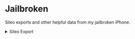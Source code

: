 # Jailbroken
Sileo exports and other helpful data from my jailbroken iPhone.

<details>
<summary>Sileo Export</summary>
Alderis Color Picker:(ws.hbang.alderis) 1.2.3
  AltList:(com.opa334.altlist) 1.0.10
April:(me.luki.april) 3.1
apt:(apt) 2.7.1
Atria:(me.lau.atria) 1.4.1
AudioSnapshotServer:(com.ryannair05.audiosnapshotserver) 2.3
AutoUnlockX:(com.spark.autounlockx) 1.1.0-rootless
Axon:(me.nepeta.axon) 1.4-2
base:(base) 1-6
bash:(bash) 5.2.15
ca-certificates:(ca-certificates) 20230909
Cephei Tweak Support:(ws.hbang.common) 2.0
chariz-keyring:(chariz-keyring) 2021.07.18
coreutils:(coreutils) 9.4
darwintools:(darwintools) 1.6
dash:(dash) 0.5.12
debianutils:(debianutils) 5.7-1
diffutils:(diffutils) 3.9
diskdev-cmds:(diskdev-cmds) 697
Dopamine BaseBin Link:(dopamine-basebin-link) 1.0.0
dpkg:(dpkg) 1.22.0
ElleKit:(ellekit) 1.1.2
essential:(essential) 0-5
file-cmds:(file-cmds) 400-1
Filza File Manager:(com.tigisoftware.filza) 4.0.1-3
findutils:(findutils) 4.9.0
Fiona:(com.yan.fiona) 1.0.3
Flora:(com.rosiepie.flora) 1.1.3
gawk:(gawk) 5.1.0-2
gettext-localizations:(gettext-localizations) 2020.10.07
gpgv:(gpgv) 2.4.3
grep:(grep) 3.11
gzip:(gzip) 1.13
havoc-keyring:(havoc-keyring) 2022.06.03
iCleaner Pro:(com.exile90.icleanerpro) 7.10.0
iSponsorBlock:(com.galacticdev.isponsorblock) 1.2.2
Laetus:(com.spark.laetus) 3.5.1-rootless
launchctl:(launchctl) 1:1.1.1
libapt-pkg6.0:(libapt-pkg6.0) 2.7.1
libassuan0:(libassuan0) 2.5.6
libbrotli1:(libbrotli1) 1.1.0
libcrypt2:(libcrypt2) 4.4.36
libdimentio0:(libdimentio0) 1:0~20230202.7ffffff
libedit0:(libedit0) 3.1-20230828
libffi8:(libffi8) 3.4.4
libgcrypt20:(libgcrypt20) 1.10.2
LibGcUniversal:(com.mrgcgamer.libgcuniversal) 1.6.4
libgmp10:(libgmp10) 6.3.0
libgnutls30:(libgnutls30) 3.8.1
libgpg-error0:(libgpg-error0) 1.47
libhogweed6:(libhogweed6) 3.9.1
libidn2-0:(libidn2-0) 2.3.4
libintl8:(libintl8) 0.22
libiosexec1:(libiosexec1) 1.3.1
libkrw Plug-in (Dopamine):(libkrw0-dopamine) 2.0.1
libkrw0:(libkrw0) 1.1.1
liblz4-1:(liblz4-1) 1.9.4
liblzma5:(liblzma5) 5.4.4
libmd0:(libmd0) 1.1.0
libmitsuhaforever:(com.ryannair05.libmitsuhaforever) 2.1
libmpfr6:(libmpfr6) 4.1.0
libncursesw6:(libncursesw6) 6.4
libnettle8:(libnettle8) 3.9.1
libnpth0:(libnpth0) 1.6-2
libp11-kit0:(libp11-kit0) 0.25.0
libpam-modules:(libpam-modules) 1000.0
libpam2:(libpam2) 20230627
libpcre1:(libpcre1) 8.45-1
libpcre2-8-0:(libpcre2-8-0) 10.42
libreadline8:(libreadline8) 8.2.0-1
libroot (Dopamine):(libroot-dopamine) 1.0.1
libSandy:(com.opa334.libsandy) 1.1.3
libsparkcolourpicker:(com.spark.libsparkcolourpicker) 1.0.3-rootless
libssl3:(libssl3) 3.0.10
libtasn1-6:(libtasn1-6) 4.19.0
libunistring5:(libunistring5) 1.1
libxxhash0:(libxxhash0) 0.8.2
libz-ng2:(libz-ng2) 2.1.3
libzstd1:(libzstd1) 1.5.5
Lynx 2:(com.mtac.lynxtwo) 2.5
Mitsuha Forever:(com.ryannair05.mitsuhaforever) 2.2.2
Moxy:(com.maxpatchs.moxy) 2.5
ncurses-bin:(ncurses-bin) 6.4
ncurses-term:(ncurses-term) 6.4
NewTerm 3 Beta:(ws.hbang.newterm3) 3.0~beta1-3+debug
p7zip:(p7zip) 17.04
plutil:(plutil) 0.2.2
PodsGrant:(com.lns.pogr) 0.3.0
PreferenceLoader:(preferenceloader) 2.2.6-1
procursus-keyring:(procursus-keyring) 2020.05.09-4
profile.d:(profile.d) 0-7
Return YouTube Music Dislike:(com.ps.returnytmdislikes) 1.0.0
ScreenshotActions:(com.p2kdev.screenshotactions) 1.2
sed:(sed) 4.9
shell-cmds:(shell-cmds) 278-2
shshd:(shshd) 1.1.1.1
Sileo:(org.coolstar.sileo) 2.5
snaputil:(snaputil) 12.3
SnowBoard:(com.spark.snowboard) 1.5.26-Beta4-rootless
SnowBoard:(com.spark.snowboardapplication) 1.1.0~Beta4-rootless
Speedster:(com.hoangdus.speedster) 1.1.1
SquidGesture:(com.lclrc.squidgesture) 1.3.5
sudo:(sudo) 1.9.14p3
system-cmds:(system-cmds) 950-2
tar:(tar) 1.35
Tweakio:(com.spartacus.tweakio) 0.1.0
Tweakio iOS Repo Updates:(com.spartacus.tweakio.iosrepoupdates) 0.0.1
uikittools:(uikittools) 2.1.6-1
unrar:(unrar) 6.2.6
unzip:(unzip) 6.0-28
Velvet 2:(com.noisyflake.velvet2) 2.1.2-3
vi:(vi) 070224
YTMusicUltimate:(com.ginsu.ytmusicultimate) 1.5.2
zip:(zip) 3.0-12
zsh:(zsh) 5.9
zsh-autosuggestions:(zsh-autosuggestions) 0.7.0
zsh-syntax-highlighting:(zsh-syntax-highlighting) 0.7.1-1
</details>
